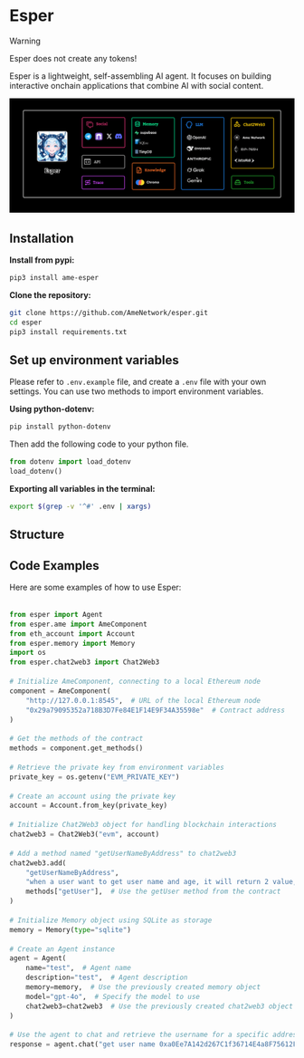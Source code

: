 # Esper
> [!Warning]  
> Esper does not create any tokens!


Esper is a lightweight, self-assembling AI agent. It focuses on building interactive onchain applications that combine AI with social content.

![](./esper-architecture-diagram.png)

## Installation 

**Install from pypi:**

```bash
pip3 install ame-esper
```

**Clone the repository:**

```bash
git clone https://github.com/AmeNetwork/esper.git
cd esper
pip3 install requirements.txt
```

## Set up environment variables
Please refer to `.env.example` file, and create a `.env` file with your own settings. You can use two methods to import environment variables.

**Using python-dotenv:**  
```bash
pip install python-dotenv
```
Then add the following code to your python file.

```python
from dotenv import load_dotenv
load_dotenv()
```

**Exporting all variables in the terminal:**  
```bash
export $(grep -v '^#' .env | xargs)
```

## Structure

## Code Examples
Here are some examples of how to use Esper:
```python

from esper import Agent
from esper.ame import AmeComponent
from eth_account import Account
from esper.memory import Memory
import os
from esper.chat2web3 import Chat2Web3

# Initialize AmeComponent, connecting to a local Ethereum node
component = AmeComponent(
    "http://127.0.0.1:8545",  # URL of the local Ethereum node
    "0x29a79095352a718B3D7Fe84E1F14E9F34A35598e"  # Contract address
)

# Get the methods of the contract
methods = component.get_methods()

# Retrieve the private key from environment variables
private_key = os.getenv("EVM_PRIVATE_KEY")

# Create an account using the private key
account = Account.from_key(private_key)

# Initialize Chat2Web3 object for handling blockchain interactions
chat2web3 = Chat2Web3("evm", account)

# Add a method named "getUserNameByAddress" to chat2web3
chat2web3.add(
    "getUserNameByAddress",
    "when a user want to get user name and age, it will return 2 value, one is name, the one is age",
    methods["getUser"],  # Use the getUser method from the contract
)

# Initialize Memory object using SQLite as storage
memory = Memory(type="sqlite")

# Create an Agent instance
agent = Agent(
    name="test",  # Agent name
    description="test",  # Agent description
    memory=memory,  # Use the previously created memory object
    model="gpt-4o",  # Specify the model to use
    chat2web3=chat2web3  # Use the previously created chat2web3 object
)

# Use the agent to chat and retrieve the username for a specific address
response = agent.chat("get user name 0xa0Ee7A142d267C1f36714E4a8F75612F20a79720")
